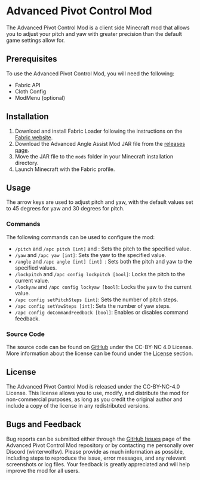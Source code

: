 # Advanced Pivot Control Mod

The Advanced Pivot Control Mod is a client side Minecraft mod that allows you to adjust your pitch and yaw with greater
precision than the default game settings allow for.

## Prerequisites

To use the Advanced Pivot Control Mod, you will need the following:

- Fabric API
- Cloth Config
- ModMenu (optional)

## Installation

1. Download and install Fabric Loader following the instructions on the [Fabric website](https://fabricmc.net/use/).
2. Download the Advanced Angle Assist Mod JAR file from
   the [releases page](https://modrinth.com/mod/advanced-pivot-control/versions).
3. Move the JAR file to the `mods` folder in your Minecraft installation directory.
4. Launch Minecraft with the Fabric profile.

## Usage

The arrow keys are used to adjust pitch and yaw, with the default values set to 45 degrees for yaw and 30 degrees for
pitch.

### Commands

The following commands can be used to configure the mod:

- `/pitch` and `/apc pitch [int]` and : Sets the pitch to the specified value.
- `/yaw` and `/apc yaw [int]`: Sets the yaw to the specified value.
- `/angle` and `/apc angle [int] [int] `: Sets both the pitch and yaw to the specified values.
- `/lockpitch` and `/apc config lockpitch [bool]`: Locks the pitch to the current value.
- `/lockyaw` and `/apc config lockyaw [bool]`: Locks the yaw to the current value.
- `/apc config setPitchSteps [int]`: Sets the number of pitch steps.
- `/apc config setYawSteps [int]`: Sets the number of yaw steps.
- `/apc config doCommandFeedback [bool]`: Enables or disables command feedback.

### Source Code

The source code can be found on [GitHub](https://github.com/WinterWolfSV/Advanced-Pivot-Control) under the CC-BY-NC 4.0
License. More information about the license can be found under the [License](#license) section.

## License

The Advanced Pivot Control Mod is released under the CC-BY-NC-4.0 License. This license allows you to use, modify, and
distribute the mod for non-commercial purposes, as long as you credit the original author and include a copy of the
license in any redistributed versions.

## Bugs and Feedback

Bug reports can be submitted either through the
[GitHub Issues](https://github.com/WinterWolfSV/Advanced-Pivot-Control/issues)
page of the Advanced Pivot Control Mod repository or by contacting me personally over Discord (winterwolfsv).
Please
provide as much information as possible, including steps to reproduce the issue, error messages, and any relevant
screenshots or log files. Your feedback is greatly appreciated and will help improve the mod for all users.
